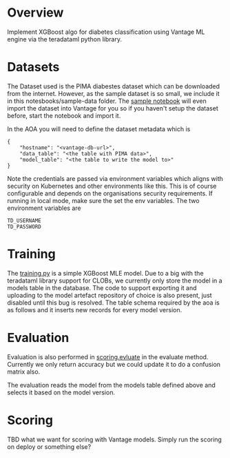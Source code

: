 # Overview
Implement XGBoost algo for diabetes classification using Vantage ML engine via the teradataml python library.

# Datasets
The Dataset used is the PIMA diabestes dataset which can be downloaded from the internet. However, as the sample dataset is so small, we include it in this notesbooks/sample-data folder. The [sample notebook](notebooks/Explore%20Diabetes%20Vantage.ipynb) will even import the dataset into Vantage for you so if you haven't setup the dataset before, start the notebook and import it.

In the AOA you will need to define the dataset metadata which is 

    {
        "hostname": "<vantage-db-url>",
        "data_table": "<the table with PIMA data>",
        "model_table": "<the table to write the model to>"
    }
    
Note the credentials are passed via environment variables which aligns with security on Kubernetes and other environments like this. This is of course configurable and depends on the organisations security requirements. If running in local mode, make sure the set the env variables. The two environment variables are 

    TD_USERNAME
    TD_PASSWORD


# Training
The [training.py](model_modules/training.py) is a simple XGBoost MLE model. Due to a big with the teradataml library support for CLOBs, we currently only store the model in a models table in the database. The code to support exporting it and uploading to the model artefact repository of choice is also present, just disabled until this bug is resolved. The table schema required by the aoa is as follows and it inserts new records for every model version.


# Evaluation
Evaluation is also performed in [scoring.evluate](model_modules/scoring.py) in the evaluate method. Currently we only return accuracy but we could update it to do a confusion matrix also.

The evaluation reads the model from the models table defined above and selects it based on the model version. 

# Scoring 
TBD what we want for scoring with Vantage models. Simply run the scoring on deploy or something else? 

